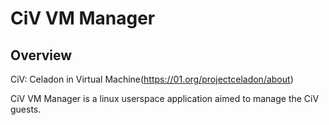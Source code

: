 CiV VM Manager
=============

Overview
--------

CiV: Celadon in Virtual Machine(https://01.org/projectceladon/about)

CiV VM Manager is a linux userspace application aimed to manage the CiV guests.

